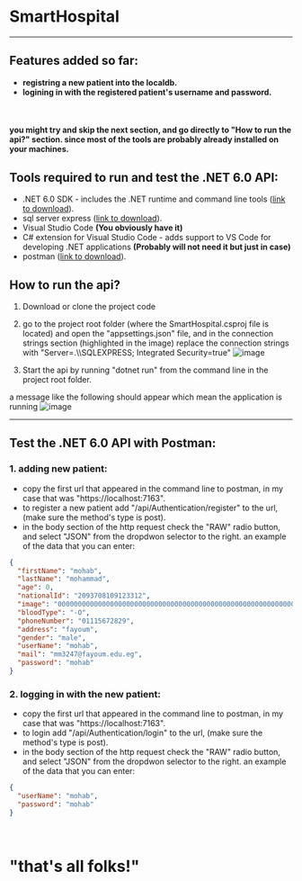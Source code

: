 # SmartHospital
<hr>

## Features added so far:
- **registring a new patient into the localdb.**
- **logining in with the registered patient's username and password.**

<br>

#### you might try and skip the next section, and go directly to "How to run the api?" section. since most of the tools are probably already installed on your machines.
## Tools required to run and test the .NET 6.0 API:
- .NET 6.0 SDK - includes the .NET runtime and command line tools ([link to download](https://dotnet.microsoft.com/en-us/download/dotnet/6.0)).
- sql server express ([link to download](https://www.microsoft.com/en-us/sql-server/sql-server-downloads)).
- Visual Studio Code **(You obviously have it)**
- C# extension for Visual Studio Code - adds support to VS Code for developing .NET applications **(Probably will not need it but just in case)**
- postman ([link to download](https://www.postman.com/downloads/)).


## How to run the api?

1. Download or clone the project code
2. go to the project root folder (where the SmartHospital.csproj file is located) and open the "appsettings.json" file, and in the connection strings section (highlighted in the image) replace the connection strings with "Server=.\\\SQLEXPRESS; Integrated Security=true"
![image](https://user-images.githubusercontent.com/58495398/156941750-7a6eec83-eecf-4995-adac-65cd6c873445.png)

3. Start the api by running "dotnet run" from the command line in the project root folder.

a message like the following should appear which mean the application is running
![image](https://user-images.githubusercontent.com/58495398/156858655-ddd4fe18-0291-4900-8d4e-1c517d83d091.png)
<hr>

## Test the .NET 6.0 API with Postman:
### 1. adding new patient:
  - copy the first url that appeared in the command line to postman, in my case that was "https://localhost:7163".
  - to register a new patient add "/api/Authentication/register" to the url, (make sure the method's type is post).
  - in the body section of the http request check the "RAW" radio button, and select "JSON" from the dropdwon selector to the right.
  an example of the data that you can enter:

```json
{
  "firstName": "mohab",
  "lastName": "mohammad",
  "age": 0,
  "nationalId": "2093708109123312",
  "image": "00000000000000000000000000000000000000000000000000000000000000000000000000000000000000000000000000000000000000000000000000000000",
  "bloodType": "-O",
  "phoneNumber": "01115672829",
  "address": "fayoum",
  "gender": "male",
  "userName": "mohab",
  "mail": "mm3247@fayoum.edu.eg",
  "password": "mohab"
}
```
### 2. logging in with the new patient:
  - copy the first url that appeared in the command line to postman, in my case that was "https://localhost:7163".
  - to login add "/api/Authentication/login" to the url, (make sure the method's type is post).
  - in the body section of the http request check the "RAW" radio button, and select "JSON" from the dropdwon selector to the right.
  an example of the data that you can enter:
  
```json
{
  "userName": "mohab",
  "password": "mohab"
}
```

<br>

# "that's all folks!"


